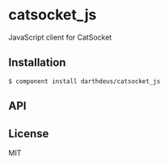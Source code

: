 
# catsocket_js

  JavaScript client for CatSocket

## Installation

    $ component install darthdeus/catsocket_js

## API

   

## License

  MIT
